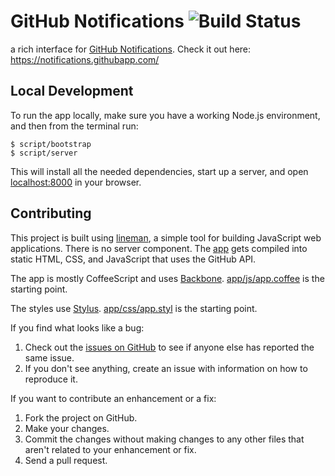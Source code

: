 # GitHub Notifications ![Build Status](https://travis-ci.org/bkeepers/github-notifications.png)

a rich interface for [GitHub Notifications](https://github.com/notifications). Check it out here: https://notifications.githubapp.com/

## Local Development

To run the app locally, make sure you have a working Node.js environment, and then from the terminal run:

    $ script/bootstrap
    $ script/server

This will install all the needed dependencies, start up a server, and open
[localhost:8000](http://localhost:8000) in your browser.

## Contributing

This project is built using [lineman](http://www.linemanjs.com/), a simple tool for
building JavaScript web applications. There is no server component. The [app](app)
gets compiled into static HTML, CSS, and JavaScript that uses the GitHub API.

The app is mostly CoffeeScript and uses [Backbone](http://backbonejs.org).
[app/js/app.coffee](app/js/app.coffee) is the starting point.

The styles use [Stylus](http://learnboost.github.io/stylus/). [app/css/app.styl](app/css/app.styl) is
the starting point.

If you find what looks like a bug:

1. Check out the [issues on GitHub](http://github.com/bkeepers/github-notifications/issues/) to see if anyone else has reported the same issue.
3. If you don't see anything, create an issue with information on how to reproduce it.

If you want to contribute an enhancement or a fix:

1. Fork the project on GitHub.
2. Make your changes.
3. Commit the changes without making changes to any other files that aren't related to your enhancement or fix.
4. Send a pull request.

